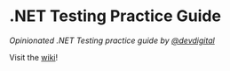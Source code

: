 # .NET Testing Practice Guide

*Opinionated .NET Testing practice guide by [@devdigital](//twitter.com/devdigital)*

Visit the [wiki](https://github.com/devdigital/practice-guide-dotnet-testing/wiki)!
